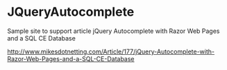 JQueryAutocomplete
==================

Sample site to support article jQuery Autocomplete with Razor Web Pages and a SQL CE Database

http://www.mikesdotnetting.com/Article/177/jQuery-Autocomplete-with-Razor-Web-Pages-and-a-SQL-CE-Database